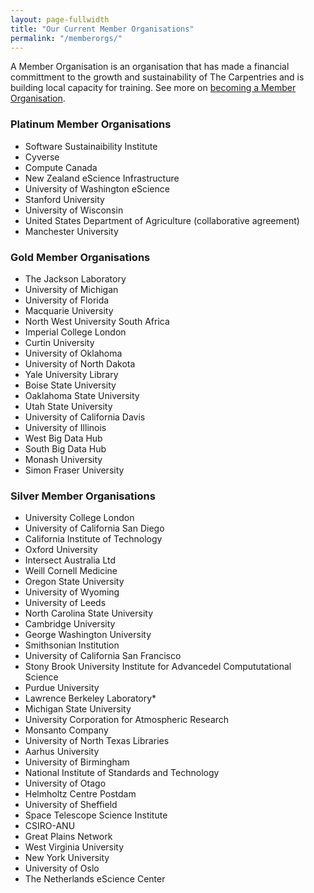 ```yaml
---
layout: page-fullwidth
title: "Our Current Member Organisations"
permalink: "/memberorgs/"
---
```


A Member Organisation is an organisation that has made a financial committment to
the growth and sustainability of The Carpentries and is building local capacity for training. See more on [becoming a Member Organisation](../membership/).

### Platinum Member Organisations

 - Software Sustainaibility Institute
 - Cyverse
 - Compute Canada
 - New Zealand eScience Infrastructure
 - University of Washington eScience
 - Stanford University
 - University of Wisconsin
 - United States Department of Agriculture (collaborative agreement)
 - Manchester University


### Gold Member Organisations

 - The Jackson Laboratory
 - University of Michigan
 - University of Florida
 - Macquarie University
 - North West University South Africa
 - Imperial College London
 - Curtin University
 - University of Oklahoma
 - University of North Dakota
 - Yale University Library
 - Boise State University
 - Oaklahoma State University
 - Utah State University
 - University of California Davis
 - University of Illinois
 - West Big Data Hub
 - South Big Data Hub
 - Monash University
 - Simon Fraser University


### Silver Member Organisations

 - University College London
 - University of California San Diego
 - California Institute of Technology
 - Oxford University
 - Intersect Australia Ltd
 - Weill Cornell Medicine
 - Oregon State University
 - University of Wyoming
 - University of Leeds
 - North Carolina State University
 - Cambridge University
 - George Washington University
 - Smithsonian Institution
 - University of California San Francisco
 - Stony Brook University Institute for Advancedel Compututational Science
 - Purdue University
 - Lawrence Berkeley Laboratory*
 - Michigan State University
 - University Corporation for Atmospheric Research
 - Monsanto Company
 - University of North Texas Libraries
 - Aarhus University
 - University of Birmingham
 - National Institute of Standards and Technology
 - University of Otago
 - Helmholtz Centre Postdam
 - University of Sheffield
 - Space Telescope Science Institute
 - CSIRO-ANU
 - Great Plains Network
 - West Virginia University
 - New York University
 - University of Oslo
 - The Netherlands eScience Center